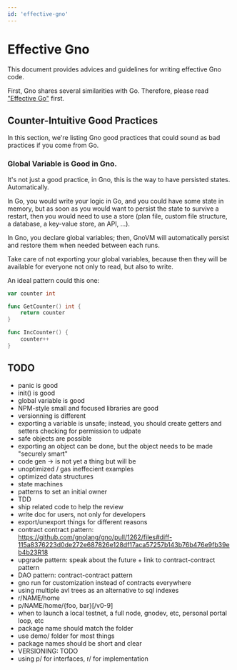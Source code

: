 ```yaml
---
id: 'effective-gno'
---
```


# Effective Gno

This document provides advices and guidelines for writing effective Gno code.

First, Gno shares several similarities with Go. Therefore, please read ["Effective Go"](https://go.dev/doc/effective_go) first.

## Counter-Intuitive Good Practices

In this section, we're listing Gno good practices that could sound as bad practices if you come from Go.

### Global Variable is Good in Gno.

It's not just a good practice, in Gno, this is the way to have persisted states. Automatically.

In Go, you would write your logic in Go, and you could have some state in memory, but as soon as you would want to persist the state to survive a restart, then you would need to use a store (plan file, custom file structure, a database, a key-value store, an API, ...).

In Gno, you declare global variables; then, GnoVM will automatically persist and restore them when needed between each runs.

Take care of not exporting your global variables, because then they will be available for everyone not only to read, but also to write.

An ideal pattern could this one:

```go
var counter int

func GetCounter() int {
    return counter
}

func IncCounter() {
    counter++
}
```


## TODO

- panic is good
- init() is good
- global variable is good
- NPM-style small and focused libraries are good
- versionning is different
- exporting a variable is unsafe; instead, you should create getters and setters checking for permission to udpate
- safe objects are possible
- exporting an object can be done, but the object needs to be made "securely smart"
- code gen -> is not yet a thing but will be
- unoptimized / gas ineffecient examples
- optimized data structures
- state machines
- patterns to set an initial owner
- TDD
- ship related code to help the review
- write doc for users, not only for developers
- export/unexport things for different reasons
- contract contract pattern: https://github.com/gnolang/gno/pull/1262/files#diff-115a8376223d0de272e687826e128df17aca57257b143b76b476e9fb39eb4b23R18
- upgrade pattern: speak about the future + link to contract-contract pattern
- DAO pattern: contract-contract pattern
- gno run for customization instead of contracts everywhere
- using multiple avl trees as an alternative to sql indexes
- r/NAME/home
- p/NAME/home/{foo, bar}[/v0-9]
- when to launch a local testnet, a full node, gnodev, etc, personal portal loop, etc
- package name should match the folder
- use demo/ folder for most things
- package names should be short and clear
- VERSIONING: TODO
- using p/ for interfaces, r/ for implementation
